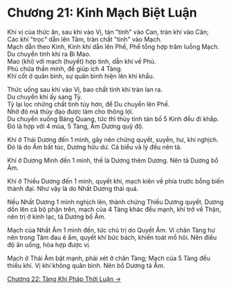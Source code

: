 # Chương 21: Kinh Mạch Biệt Luận

Khí vị của thức ăn, sau khi vào Vị, tán "tinh" vào Can, tràn khí vào Cân;  
Các khí "trọc" dẫn lên Tâm, tràn chất "tinh" vào Mạch.  
Mạch dẫn theo Kinh, Kinh khí dẫn lên Phế, Phế tổng hợp trăm luồng Mạch.  
Du chuyển tinh khí ra Bì Mao.  
Mao (khí) với mạch (huyết) hợp tinh, dẫn khí về Phủ.  
Phủ chứa thần minh, để giúp ích 4 Tàng.  
Khí cốt ở quân bình, sự quân bình hiện lên khí khẩu.

Thức uống sau khi vào Vị, bao chất tinh khí tràn lan ra.  
Du chuyển khí ấy sang Tỳ.  
Tỳ lại lọc những chất tinh túy hơn, để Du chuyển lên Phế.  
Nhờ đó mà thủy đạo được làm cho thông lợi.  
Du chuyển xuống Bàng Quang, tức thì thủy tinh tán bố 5 Kinh đều đi khắp.  
Đó là hợp với 4 mùa, 5 Tàng, Âm Dương quỹ độ.

Khí ở Thái Dương đến 1 mình, gây nên chứng quyết, suyễn, hư, khí nghịch. Đó là do
Âm bất túc, Dương hữu dư. Cả biểu và lý đều nên tả.

Khí ở Dương Minh đến 1 mình, thế là Dương thêm Dương. Nên tả Dương bổ Âm.

Khí ở Thiếu Dương đến 1 mình, quyết khí, mạch kiên về phía trước bỗng biến thành
đại. Như vậy là do Nhất Dương thái quá.

Nếu Nhất Dương 1 mình nghịch lên, thành chứng Thiếu Dương quyết. Dương dồn lên cả
bộ phận trên, mạch của 4 Tàng khác đều mạnh, khí trở về Thận, nên trị ở kinh lạc,
tả Dương bổ Âm.

Mạch của Nhất Âm 1 mình đến, tức chủ trị do Quyết Âm. Vì chân Tàng hư nên trong
Tâm đau ê ẩm, quyết khí bức bách, khiến toát mồ hôi. Nên điều độ ăn uống, hòa hợp
được vị.

Mạch ở Thái Âm bật mạnh, phải xét ở chân Tàng; Mạch của 5 Tàng đều thiếu khí. Vị
khí không quân bình. Nên bổ Dương tả Âm.

[Chương 22: Tàng Khí Pháp Thời Luận &rarr;](https://github.com/thaicuc/sach-y-dich/blob/master/contents/22-tang-khi-phap-thoi-luan.md)
